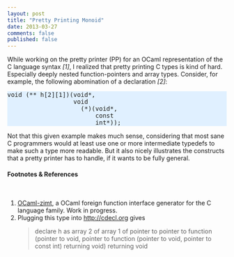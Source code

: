 ```yaml
---
layout: post
title: "Pretty Printing Monoid"
date: 2013-03-27
comments: false
published: false
---
```


<div class='post'>
<style type="text/css">.c-code {   background: #E0F0FF;   color:#222222" } </style> While working on the pretty printer (PP) for an OCaml representation of the C language syntax <i>[1]</i>, I realized that pretty printing C types is kind of hard. Especially deeply nested function-pointers and array types. Consider, for example, the following abomination of a declaration <i>[2]</i>:<br /><pre class="c-code">void (** h[2][1])(void*,<br />                  void<br />                    (*)(void*,<br />                        const<br />                        int*));<br /></pre>Not that this given example makes much sense, considering that most sane C programmers would at least use one or more intermediate typedefs to make such a type more readable. But it also nicely illustrates the constructs that a pretty printer has to handle, if it wants to be fully general.  <br /><h4>Footnotes &amp; References</h4><br /><ol><li><a href="http://github.com/krohrer/ocaml-zimt" target="_blank">OCaml-zimt</a>, a OCaml foreign function interface generator for the C language family. Work in progress.</li><li>Plugging this type into <a href="http://cdecl.org/">http://cdecl.org</a> gives <blockquote>declare h as array 2 of array 1 of pointer to pointer to function (pointer to void, pointer to function (pointer to void, pointer to const int) returning void) returning void</blockquote></li></ol></div>
